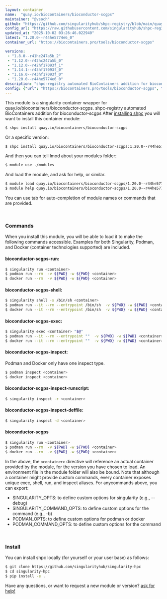 ```yaml
---
layout: container
name:  "quay.io/biocontainers/bioconductor-scgps"
maintainer: "@vsoch"
github: "https://github.com/singularityhub/shpc-registry/blob/main/quay.io/biocontainers/bioconductor-scgps/container.yaml"
config_url: "https://raw.githubusercontent.com/singularityhub/shpc-registry/main/quay.io/biocontainers/bioconductor-scgps/container.yaml"
updated_at: "2025-10-02 03:26:46.022940"
latest: "1.20.0--r44he5774e6_0"
container_url: "https://biocontainers.pro/tools/bioconductor-scgps"

versions:
 - "1.8.0--r41hc247a5b_2"
 - "1.12.0--r42hc247a5b_0"
 - "1.12.0--r42hf17093f_1"
 - "1.14.1--r43hf17093f_0"
 - "1.16.0--r43hf17093f_0"
 - "1.20.0--r44he5774e6_0"
description: "shpc-registry automated BioContainers addition for bioconductor-scgps"
config: {"url": "https://biocontainers.pro/tools/bioconductor-scgps", "maintainer": "@vsoch", "description": "shpc-registry automated BioContainers addition for bioconductor-scgps", "latest": {"1.20.0--r44he5774e6_0": "sha256:6716a497fa93a9a770d8c9904447cf2179667cefb837eab839662d913fbbd5e5"}, "tags": {"1.8.0--r41hc247a5b_2": "sha256:2cf721c12b5a034157637b687ff328821dcc6718eae6315df861f4da3a84af4c", "1.12.0--r42hc247a5b_0": "sha256:f3fb7c6e372f633df61f69b8b915439eece0f28977996b8734c1a596f0effc4d", "1.12.0--r42hf17093f_1": "sha256:3f5e38abe8b8d845dbdae40f9d5720fda5343856b687f6baaa4c9f148c6075d4", "1.14.1--r43hf17093f_0": "sha256:17e5beccefcdedf853930dfb36f5829d781fbf8c5b95003e455de77e8f448035", "1.16.0--r43hf17093f_0": "sha256:e8efadba5cf655af2ee59d823f7213e35911104838379f372578bc9fc989d025", "1.20.0--r44he5774e6_0": "sha256:6716a497fa93a9a770d8c9904447cf2179667cefb837eab839662d913fbbd5e5"}, "docker": "quay.io/biocontainers/bioconductor-scgps"}
---
```


This module is a singularity container wrapper for quay.io/biocontainers/bioconductor-scgps.
shpc-registry automated BioContainers addition for bioconductor-scgps
After [installing shpc](#install) you will want to install this container module:


```bash
$ shpc install quay.io/biocontainers/bioconductor-scgps
```

Or a specific version:

```bash
$ shpc install quay.io/biocontainers/bioconductor-scgps:1.20.0--r44he5774e6_0
```

And then you can tell lmod about your modules folder:

```bash
$ module use ./modules
```

And load the module, and ask for help, or similar.

```bash
$ module load quay.io/biocontainers/bioconductor-scgps/1.20.0--r44he5774e6_0
$ module help quay.io/biocontainers/bioconductor-scgps/1.20.0--r44he5774e6_0
```

You can use tab for auto-completion of module names or commands that are provided.

<br>

### Commands

When you install this module, you will be able to load it to make the following commands accessible.
Examples for both Singularity, Podman, and Docker (container technologies supported) are included.

#### bioconductor-scgps-run:

```bash
$ singularity run <container>
$ podman run --rm  -v ${PWD} -w ${PWD} <container>
$ docker run --rm  -v ${PWD} -w ${PWD} <container>
```

#### bioconductor-scgps-shell:

```bash
$ singularity shell -s /bin/sh <container>
$ podman run --it --rm --entrypoint /bin/sh  -v ${PWD} -w ${PWD} <container>
$ docker run --it --rm --entrypoint /bin/sh  -v ${PWD} -w ${PWD} <container>
```

#### bioconductor-scgps-exec:

```bash
$ singularity exec <container> "$@"
$ podman run --it --rm --entrypoint ""  -v ${PWD} -w ${PWD} <container> "$@"
$ docker run --it --rm --entrypoint ""  -v ${PWD} -w ${PWD} <container> "$@"
```

#### bioconductor-scgps-inspect:

Podman and Docker only have one inspect type.

```bash
$ podman inspect <container>
$ docker inspect <container>
```

#### bioconductor-scgps-inspect-runscript:

```bash
$ singularity inspect -r <container>
```

#### bioconductor-scgps-inspect-deffile:

```bash
$ singularity inspect -d <container>
```



#### bioconductor-scgps

```bash
$ singularity run <container>
$ podman run --rm  -v ${PWD} -w ${PWD} <container>
$ docker run --rm  -v ${PWD} -w ${PWD} <container>
```


In the above, the `<container>` directive will reference an actual container provided
by the module, for the version you have chosen to load. An environment file in the
module folder will also be bound. Note that although a container
might provide custom commands, every container exposes unique exec, shell, run, and
inspect aliases. For anycommands above, you can export:

 - SINGULARITY_OPTS: to define custom options for singularity (e.g., --debug)
 - SINGULARITY_COMMAND_OPTS: to define custom options for the command (e.g., -b)
 - PODMAN_OPTS: to define custom options for podman or docker
 - PODMAN_COMMAND_OPTS: to define custom options for the command

<br>

### Install

You can install shpc locally (for yourself or your user base) as follows:

```bash
$ git clone https://github.com/singularityhub/singularity-hpc
$ cd singularity-hpc
$ pip install -e .
```

Have any questions, or want to request a new module or version? [ask for help!](https://github.com/singularityhub/singularity-hpc/issues)